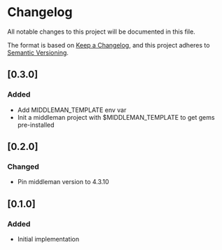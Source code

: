 # Changelog
All notable changes to this project will be documented in this file.

The format is based on [Keep a Changelog](https://keepachangelog.com/en/1.0.0/),
and this project adheres to [Semantic Versioning](https://semver.org/spec/v2.0.0.html).

## [0.3.0]
### Added
- Add MIDDLEMAN_TEMPLATE env var
- Init a middleman project with $MIDDLEMAN_TEMPLATE to get gems pre-installed

## [0.2.0]
### Changed
- Pin middleman version to 4.3.10

## [0.1.0]
### Added
- Initial implementation
